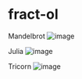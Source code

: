 # fract-ol

Mandelbrot
![image](https://user-images.githubusercontent.com/45282233/171359405-fbebed9d-e656-4c6f-8ec9-8eafc897cb4e.png)

Julia
![image](https://user-images.githubusercontent.com/45282233/171359169-a64a9a71-4bd4-43ab-afd5-4bc8099ab834.png)

Tricorn
![image](https://user-images.githubusercontent.com/45282233/171359486-427c0774-582e-44ae-96a3-ae887242f81a.png)
